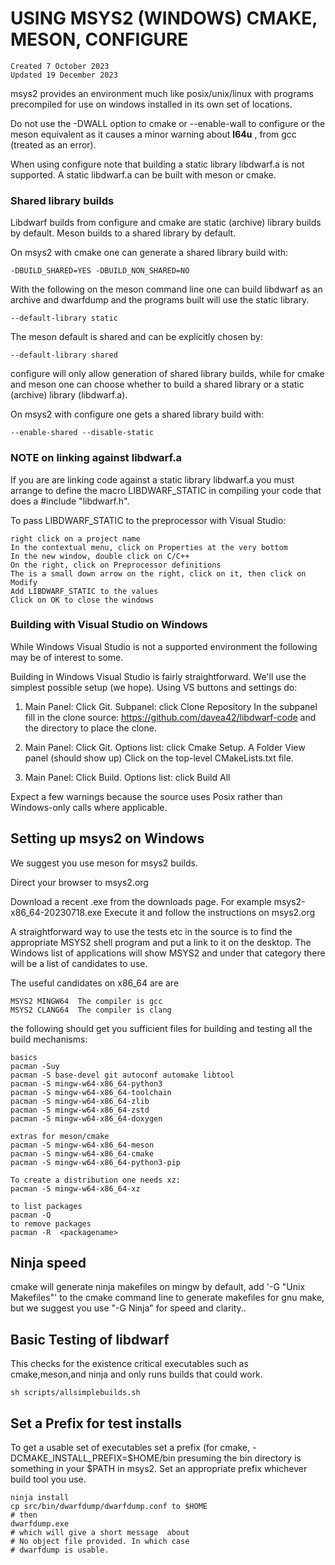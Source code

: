 # USING MSYS2 (WINDOWS) CMAKE, MESON, CONFIGURE

    Created 7 October 2023
    Updated 19 December 2023

msys2 provides an environment much like posix/unix/linux
with programs precompiled for use on windows
installed in its own set of locations.

Do not use the -DWALL option to cmake or
--enable-wall to configure or the meson
equivalent as it causes a minor warning
about <b>I64u</b> , from gcc
(treated as an error).

When using configure note that building a static
library libdwarf.a is not supported. A static
libdwarf.a can be built with meson or cmake.

### Shared library builds
Libdwarf builds from configure
and cmake  are static (archive) library builds
by default.
Meson builds to a shared library by default.

On msys2 with cmake one can generate a shared library
build with:

    -DBUILD_SHARED=YES -DBUILD_NON_SHARED=NO


With the following on the meson command line
one can build libdwarf as an archive and dwarfdump and the
programs built will use the static library.

    --default-library static


The meson default is shared and can be explicitly
chosen by:

    --default-library shared

configure will only allow generation of shared library
builds, while for cmake and meson one can choose
whether to build a shared library or a static (archive) library
(libdwarf.a).

On msys2 with configure one gets a shared library build with:

    --enable-shared --disable-static

### NOTE on linking against libdwarf.a

If you are are linking code against a static
library libdwarf.a you must arrange to define the
macro LIBDWARF_STATIC in compiling your code that
does a #include "libdwarf.h".

To pass LIBDWARF_STATIC to the preprocessor with Visual Studio:

    right click on a project name
    In the contextual menu, click on Properties at the very bottom
    In the new window, double click on C/C++
    On the right, click on Preprocessor definitions
    The is a small down arrow on the right, click on it, then click on Modify
    Add LIBDWARF_STATIC to the values
    Click on OK to close the windows

### Building with Visual Studio on Windows

While Windows Visual Studio is not
a supported environment the following
may be of interest to some.

Building in Windows Visual Studio is fairly
straightforward.  We'll use
the simplest possible setup (we hope).
Using VS buttons and settings do:

1. Main Panel: Click Git. Subpanel: click Clone Repository
   In the subpanel fill in the clone source:
   https://github.com/davea42/libdwarf-code
   and the directory to place the clone.

2. Main Panel: Click Git. Options list: click Cmake Setup.
   A Folder View panel (should show up) Click on the top-level CMakeLists.txt file.

3. Main Panel:  Click Build. Options list: click Build All

Expect a few warnings because the source uses Posix rather
than Windows-only calls where applicable.

## Setting up msys2 on Windows

We suggest you use meson for  msys2 builds.

Direct your browser to msys2.org

Download a recent .exe from the downloads page.
For example msys2-x86_64-20230718.exe
Execute it and follow the instructions on msys2.org

A straightforward way to use the tests etc in
the source is to find the appropriate MSYS2
shell program and put a link to it on the desktop.
The Windows list of applications will show MSYS2
and under that category there will be a list of
candidates to use.

The useful candidates on x86_64 are are

    MSYS2 MINGW64  The compiler is gcc
    MSYS2 CLANG64  The compiler is clang

the following should get you sufficient files for
building and testing all the build mechanisms:

    basics
    pacman -Suy
    pacman -S base-devel git autoconf automake libtool
    pacman -S mingw-w64-x86_64-python3
    pacman -S mingw-w64-x86_64-toolchain
    pacman -S mingw-w64-x86_64-zlib
    pacman -S mingw-w64-x86_64-zstd
    pacman -S mingw-w64-x86_64-doxygen

    extras for meson/cmake
    pacman -S mingw-w64-x86_64-meson
    pacman -S mingw-w64-x86_64-cmake
    pacman -S mingw-w64-x86_64-python3-pip

    To create a distribution one needs xz:
    pacman -S mingw-w64-x86_64-xz

    to list packages
    pacman -Q
    to remove packages
    pacman -R  <packagename>

## Ninja speed

cmake will generate ninja makefiles on mingw by default, add
'-G "Unix Makefiles"' to the cmake command line to
generate makefiles for gnu make, but we suggest you
use "-G Ninja" for speed and clarity..

## Basic Testing of libdwarf

This checks for the existence critical executables
such as cmake,meson,and ninja and only runs builds
that could work.

    sh scripts/allsimplebuilds.sh

## Set a Prefix for test installs

To get a usable set of executables
set a prefix (for cmake,
-DCMAKE_INSTALL_PREFIX=$HOME/bin
presuming the bin directory
is something in your $PATH in msys2.
Set an appropriate prefix whichever
build tool you use.

    ninja install
    cp src/bin/dwarfdump/dwarfdump.conf to $HOME
    # then
    dwarfdump.exe
    # which will give a short message  about
    # No object file provided. In which case
    # dwarfdump is usable.


